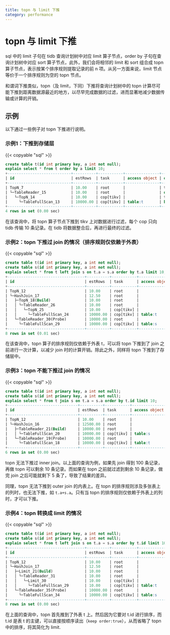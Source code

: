 ```yaml
---
title: topn 与 limit 下推
category: performance
---
```


# topn 与 limit 下推

sql 中的 limit 子句在 tidb 查询计划树中对应 limit 算子节点，order by 子句在查询计划树中对应 sort 算子节点，此外，我们会将相邻的 limit 和 sort 组合成 topn 算子节点，表示按某个排序规则提取记录的前 n 项。从另一方面来说，limit 节点等价于一个排序规则为空的 topn 节点。

和谓词下推类似，topn（及 limit，下同）下推将查询计划树中的 topn 计算尽可能下推到距离数据源最近的地方，以尽早完成数据的过滤，进而显著地减少数据传输或计算的开销。

## 示例

以下通过一些例子对 topn 下推进行说明。

### 示例1：下推到存储层

{{< copyable "sql" >}}

```sql
create table t(id int primary key, a int not null);
explain select * from t order by a limit 10;
+----------------------------+----------+-----------+---------------+--------------------------------+
| id                         | estRows  | task      | access object | operator info                  |
+----------------------------+----------+-----------+---------------+--------------------------------+
| TopN_7                     | 10.00    | root      |               | test.t.a, offset:0, count:10   |
| └─TableReader_15           | 10.00    | root      |               | data:TopN_14                   |
|   └─TopN_14                | 10.00    | cop[tikv] |               | test.t.a, offset:0, count:10   |
|     └─TableFullScan_13     | 10000.00 | cop[tikv] | table:t       | keep order:false, stats:pseudo |
+----------------------------+----------+-----------+---------------+--------------------------------+
4 rows in set (0.00 sec)
```

在该查询中，将 topn 算子节点下推到 tikv 上对数据进行过滤，每个 cop 只向 tidb 传输 10 条记录。在 tidb 将数据整合后，再进行最终的过滤。

### 示例2：topn 下推过 join 的情况（排序规则仅依赖于外表）

{{< copyable "sql" >}}

```sql
create table t(id int primary key, a int not null);
create table s(id int primary key, a int not null);
explain select * from t left join s on t.a = s.a order by t.a limit 10;
+----------------------------------+----------+-----------+---------------+-------------------------------------------------+
| id                               | estRows  | task      | access object | operator info                                   |
+----------------------------------+----------+-----------+---------------+-------------------------------------------------+
| TopN_12                          | 10.00    | root      |               | test.t.a, offset:0, count:10                    |
| └─HashJoin_17                    | 12.50    | root      |               | left outer join, equal:[eq(test.t.a, test.s.a)] |
|   ├─TopN_18(Build)               | 10.00    | root      |               | test.t.a, offset:0, count:10                    |
|   │ └─TableReader_26             | 10.00    | root      |               | data:TopN_25                                    |
|   │   └─TopN_25                  | 10.00    | cop[tikv] |               | test.t.a, offset:0, count:10                    |
|   │     └─TableFullScan_24       | 10000.00 | cop[tikv] | table:t       | keep order:false, stats:pseudo                  |
|   └─TableReader_30(Probe)        | 10000.00 | root      |               | data:TableFullScan_29                           |
|     └─TableFullScan_29           | 10000.00 | cop[tikv] | table:s       | keep order:false, stats:pseudo                  |
+----------------------------------+----------+-----------+---------------+-------------------------------------------------+
8 rows in set (0.01 sec)
```

在该查询中，topn 算子的排序规则仅依赖于外表 t，可以将 topn 下推到了 join 之前进行一次计算，以减少 join 时的计算开销。除此之外，同样将 topn 下推到了存储层中。

### 示例3：topn 不能下推过 join 的情况

{{< copyable "sql" >}}

```sql
create table t(id int primary key, a int not null);
create table s(id int primary key, a int not null);
explain select * from t join s on t.a = s.a order by t.id limit 10;
+-------------------------------+----------+-----------+---------------+--------------------------------------------+
| id                            | estRows  | task      | access object | operator info                              |
+-------------------------------+----------+-----------+---------------+--------------------------------------------+
| TopN_12                       | 10.00    | root      |               | test.t.id, offset:0, count:10              |
| └─HashJoin_16                 | 12500.00 | root      |               | inner join, equal:[eq(test.t.a, test.s.a)] |
|   ├─TableReader_21(Build)     | 10000.00 | root      |               | data:TableFullScan_20                      |
|   │ └─TableFullScan_20        | 10000.00 | cop[tikv] | table:s       | keep order:false, stats:pseudo             |
|   └─TableReader_19(Probe)     | 10000.00 | root      |               | data:TableFullScan_18                      |
|     └─TableFullScan_18        | 10000.00 | cop[tikv] | table:t       | keep order:false, stats:pseudo             |
+-------------------------------+----------+-----------+---------------+--------------------------------------------+
6 rows in set (0.00 sec)
```

topn 无法下推过 inner join。以上面的查询为例，如果先 join 得到 100 条记录，再做 topn 可以剩余 10 条记录。而如果在 topn 之前就过滤到剩余 10 条记录，做完 join 之后可能就剩下 5 条了，导致了结果的差异。

同理，topn 无法下推到 outer join 的内表上。在 topn 的排序规则涉及多张表上的列时，也无法下推，如 `t.a+s.a`。只有当 topn 的排序规则仅依赖于外表上的列时，才可以下推。

### 示例4：topn 转换成 limit 的情况

{{< copyable "sql" >}}

```sql
create table t(id int primary key, a int not null);
create table s(id int primary key, a int not null);
explain select * from t left join s on t.a = s.a order by t.id limit 10;
+----------------------------------+----------+-----------+---------------+-------------------------------------------------+
| id                               | estRows  | task      | access object | operator info                                   |
+----------------------------------+----------+-----------+---------------+-------------------------------------------------+
| TopN_12                          | 10.00    | root      |               | test.t.id, offset:0, count:10                   |
| └─HashJoin_17                    | 12.50    | root      |               | left outer join, equal:[eq(test.t.a, test.s.a)] |
|   ├─Limit_21(Build)              | 10.00    | root      |               | offset:0, count:10                              |
|   │ └─TableReader_31             | 10.00    | root      |               | data:Limit_30                                   |
|   │   └─Limit_30                 | 10.00    | cop[tikv] |               | offset:0, count:10                              |
|   │     └─TableFullScan_29       | 10.00    | cop[tikv] | table:t       | keep order:true, stats:pseudo                   |
|   └─TableReader_35(Probe)        | 10000.00 | root      |               | data:TableFullScan_34                           |
|     └─TableFullScan_34           | 10000.00 | cop[tikv] | table:s       | keep order:false, stats:pseudo                  |
+----------------------------------+----------+-----------+---------------+-------------------------------------------------+
8 rows in set (0.00 sec)

```

在上面的查询中，topn 首先推到了外表 t 上。然后因为它要对 t.id 进行排序，而 t.id 是表 t 的主键，可以直接按顺序读出（`keep order:true`），从而省略了 topn 中的排序，将其简化为 limit.